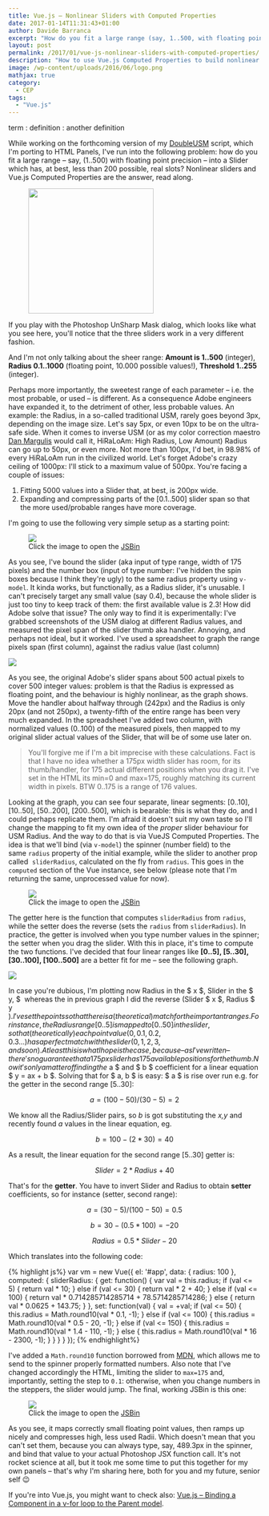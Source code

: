 ```yaml
---
title: Vue.js – Nonlinear Sliders with Computed Properties
date: 2017-01-14T11:31:43+01:00
author: Davide Barranca
excerpt: "How do you fit a large range (say, 1..500, with floating point precision) into a Slider which has, at best, less than 200 possible, real slots? Nonlinear sliders and VueJS Computed Properties are the answer"
layout: post
permalink: /2017/01/vue-js-nonlinear-sliders-with-computed-properties/
description: "How to use Vue.js Computed Properties to build nonlinear Sliders (range input) combining multiple linear equations to compress/expand ranges"
image: /wp-content/uploads/2016/06/logo.png
mathjax: true
category:
  - CEP
tags:
  - "Vue.js"
---
```



term
: definition
: another definition


While working on the forthcoming version of my [DoubleUSM](http://cc-extensions.com/products/doubleusm/) script, which I'm porting to HTML Panels, I've run into the following problem: how do you fit a large range – say, (1..500) with floating point precision – into a Slider which has, at best, less than 200 possible, real slots? Nonlinear sliders and Vue.js Computed Properties are the answer, read along.

<figure class="alignleft">
	<img width="250" src="/wp-content/uploads/2017/01/usm.jpg" />
</figure>

If you play with the Photoshop UnSharp Mask dialog, which looks like what you see here, you'll notice that the three sliders work in a very different fashion.

And I'm not only talking about the sheer range: **Amount is 1..500** (integer), **Radius 0.1..1000** (floating point, 10.000 possible values!), **Threshold 1..255** (integer).

Perhaps more importantly, the sweetest range of each parameter – i.e. the most probable, or used – is different. As a consequence Adobe engineers have expanded it, to the detriment of other, less probable values. An example: the Radius, in a so-called traditional USM, rarely goes beyond 3px, depending on the image size. Let's say 5px, or even 10px to be on the ultra-safe side. When it comes to inverse USM (or as my color correction maestro [Dan Margulis](http://www.moderncolorworkflow.com/) would call it, HiRaLoAm: High Radius, Low Amount) Radius can go up to 50px, or even more. Not more than 100px, I'd bet, in 98.98% of every HiRaLoAm run in the civilized world. Let's forget Adobe's crazy ceiling of 1000px: I'll stick to a maximum value of 500px. You're facing a couple of issues:

1.  Fitting 5000 values into a Slider that, at best, is 200px wide.
2.  Expanding and compressing parts of the [0.1..500] slider span so that the more used/probable ranges have more coverage.

I'm going to use the following very simple setup as a starting point:

<figure>
	<a href="https://jsbin.com/xenelej/edit?js,output"><img src="/wp-content/uploads/2017/01/jsbin1.jpg" /></a>
  <figcaption>Click the image to open the <a href="https://jsbin.com/xenelej/edit?js,output">JSBin</a></figcaption>
</figure>

As you see, I've bound the slider (aka input of type range, width of 175 pixels) and the number box (input of type number: I've hidden the spin boxes because I think they're ugly) to the same radius property using `v-model`. It kinda works, but functionally, as a Radius slider, it's unusable. I can't precisely target any small value (say 0.4), because the whole slider is just too tiny to keep track of them: the first available value is 2.3! How did Adobe solve that issue? The only way to find it is experimentally: I've grabbed screenshots of the USM dialog at different Radius values, and measured the pixel span of the slider thumb aka handler. Annoying, and perhaps not ideal, but it worked. I've used a spreadsheet to graph the range pixels span (first column), against the radius value (last column)

![](/wp-content/uploads/2017/01/graph01.png)

 As you see, the original Adobe's slider spans about 500 actual pixels to cover 500 integer values: problem is that the Radius is expressed as floating point, and the behaviour is highly nonlinear, as the graph shows. Move the handler about halfway through (242px) and the Radius is only 20px (and not 250px), a twenty-fifth of the entire range has been very much expanded. In the spreadsheet I've added two column, with normalized values (0..100) of the measured pixels, then mapped to my original slider actual values of the Slider, that will be of some use later on.

> You'll forgive me if I'm a bit imprecise with these calculations. Fact is that I have no idea whether a 175px width slider has room, for its thumb/handler, for 175 actual different positions when you drag it. I've set in the HTML its min=0 and max=175, roughly matching its current width in pixels. BTW 0..175 is a range of 176 values.

Looking at the graph, you can see four separate, linear segments: [0..10], [10..50], [50..200], [200..500], which is bearable: this is what they do, and I could perhaps replicate them. I'm afraid it doesn't suit my own taste so I'll change the mapping to fit my own idea of the _proper_ slider behaviour for USM Radius. And the way to do that is via VueJS Computed Properties. The idea is that we'll bind (via `v-model`) the spinner (number field) to the same `radius` property of the initial example, while the slider to another prop called  `sliderRadius`, calculated on the fly from `radius`. This goes in the `computed` section of the Vue instance, see below (please note that I'm returning the same, unprocessed value for now).

<figure>
	<a href="https://jsbin.com/lahupu/edit?js,output"><img src="/wp-content/uploads/2017/01/jsbin2.jpg" /></a>
  <figcaption>Click the image to open the <a href="https://jsbin.com/lahupu/edit?js,output">JSBin</a></figcaption>
</figure>

The getter here is the function that computes `sliderRadius` from `radius`, while the setter does the reverse (sets the `radius` from `sliderRadius`). In practice, the getter is involved when you type number values in the spinner; the setter when you drag the slider. With this in place, it's time to compute the two functions. I've decided that four linear ranges like **[0..5], [5..30], [30..100], [100..500]** are a better fit for me – see the following graph.

![](/wp-content/uploads/2017/01/graph04.png)

In case you're dubious, I'm plotting now Radius in the  $ x $, Slider in the  $ y, $  whereas the in previous graph I did the reverse (Slider  $ x $, Radius  $ y $). I've set the points so that there is a (theoretical) match for the important ranges. For instance, the Radius range [0..5] is mapped to [0..50] in the slider, so that (theoretically) each point value (0, 0.1, 0.2, 0.3...) has a perfect match with the slider (0, 1, 2, 3, and so on). At least this is what I hope is the case, because – as I've written – there's no guarantee that a 175px slider has 175 available positions for the thumb. Now it's only a matter of finding the $ a $ and $ b $ coefficient for a linear equation $ y = ax + b $. Solving that for $ a, b $ is easy: $ a $ is rise over run e.g. for the getter in the second range [5..30]:

$$ a = (100-50)/(30-5) = 2 $$

We know all the Radius/Slider pairs, so _b_ is got substituting the _x,y_ and recently found _a_ values in the linear equation, eg.

$$ b = 100 - ( 2*30) = 40 $$

As a result, the linear equation for the second range [5..30] getter is:

$$ Slider = 2 * Radius + 40 $$

That's for the **getter**. You have to invert Slider and Radius to obtain **setter** coefficients, so for instance (setter, second range):

$$ a = (30-5)/(100-50) = 0.5 $$

$$ b = 30 - (0.5 * 100) = -20 $$

$$ Radius = 0.5 * Slider - 20 $$

Which translates into the following code:

{% highlight js%}
var vm = new Vue({
  el: '#app',
  data: {
    radius: 100
  },
  computed: {
    sliderRadius: {
      get: function() {
        var val = this.radius;
        if (val <= 5) {
          return val * 10;
        } else if (val <= 30) {
          return val * 2 + 40;
        } else if (val <= 100) {
          return val * 0.714285714285714 + 78.5714285714286;
        } else {
          return val * 0.0625 + 143.75;
        }
      },
      set: function(val) {
        val = +val;
        if (val <= 50) {
          this.radius = Math.round10(val * 0.1, -1);
        } else if (val <= 100) {
          this.radius = Math.round10(val * 0.5 - 20, -1);
        } else if (val <= 150) {
          this.radius = Math.round10(val * 1.4 - 110, -1);
        } else {
          this.radius = Math.round10(val * 16 - 2300, -1);
        }
      }
    }
  }
});
{% endhighlight%}

I've added a `Math.round10` function borrowed from [MDN](https://developer.mozilla.org/it/docs/Web/JavaScript/Reference/Global_Objects/Math/round), which allows me to send to the spinner properly formatted numbers. Also note that I've changed accordingly the HTML, limiting the slider to `max=175` and, importantly, setting the step to `0.1`: otherwise, when you change numbers in the steppers, the slider would jump. The final, working JSBin is this one:

<figure>
	<a href="http://jsbin.com/lahupu/6/edit?js,output"><img src="/wp-content/uploads/2017/01/jsbin3.jpg" /></a>
  <figcaption>Click the image to open the <a href="https://jsbin.com/lahupu/6/edit?js,output">JSBin</a></figcaption>
</figure>

As you see, it maps correctly small floating point values, then ramps up nicely and compresses high, less used Radii. Which doesn't mean that you can't set them, because you can always type, say, 489.3px in the spinner, and bind that value to your actual Photoshop JSX function call. It's not rocket science at all, but it took me some time to put this together for my own panels – that's why I'm sharing here, both for you and my future, senior self 😉

If you're into Vue.js, you might want to check also: [Vue.js – Binding a Component in a v-for loop to the Parent model](/2016/08/vue-js-binding-a-component-in-a-v-for-loop-to-the-parent-model/).
